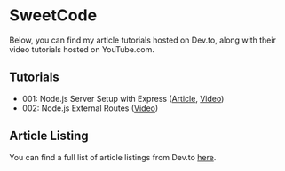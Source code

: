 # SweetCode
Below, you can find my article tutorials hosted on Dev.to, along with their video tutorials hosted on YouTube.com.
## Tutorials
- 001: Node.js Server Setup with Express ([Article](https://dev.to/ryhenness/nodejs--express-server-setup-6ch), [Video](https://www.youtube.com/watch?v=HkK5lGx9DRU))
- 002: Node.js External Routes ([Video](https://www.youtube.com/watch?v=ctUH5Hj6WLM))
## Article Listing
You can find a full list of article listings from Dev.to [here](https://dev.to/ryhenness).
